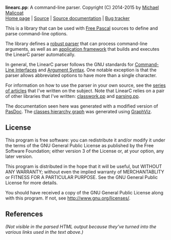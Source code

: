 **linearc.pp**: A command-line parser.
Copyright (C) 2014-2015 by [Michael Malicoat][Author]  
[Home page][] | [Source][] | [Source documentation][] |
[Bug tracker][]

This is a library that can be used with [Free Pascal][] sources to define and
parse command-line options.

The library defines a [robust parser][ALinearCParser] that can process 
command-line arguments, as well as an 
[application framework][ALinearCConsoleApplication] that builds and executes
the LinearC parser automatically.

In general, the LinearC parser follows the GNU standards for 
[Command-Line Interfaces][1] and [Argument Syntax][2].  One notable exception is
that the parser allows abbreviated options to have more than a single character.

For information on how to use the parser in your own source, see the
[series of articles][articles] that I've written on the subject.  Note that 
LinearC relies on a pair of other libraries that I've written:
[classwork.pp][] and [parsing.pp][].

The documentation seen here was generated with a modified version of [PasDoc][].
The [classes hierarchy graph](GVClasses.svg) was generated using [GraphViz][].

## License ##
This program is free software: you can redistribute it and/or modify it under
the terms of the GNU General Public License as published by the Free Software
Foundation; either version 3 of the License or, at your option, any later 
version.

This program is distributed in the hope that it will be useful, but WITHOUT ANY
WARRANTY; without even the implied warranty of MERCHANTABLITY or FITNESS FOR A
PARTICULAR PURPOSE.  See the GNU General Public License for more details.

You should have received a copy of the GNU General Public License along with
this program.  If not, see <http://www.gnu.org/licenses/>.

## References ##
_(Not visible in the parsed HTML output because they've turned into the 
various links used in the text above.)_

[Author]: http://www.circusmachina.com/gladius/Profiles/Michael
[Home page]: http://docs.circusmachina.com/libslinearc/
[Source]: https://github.com/circusmachina/libs-linearc
[Source documentation]: http://docs.circusmachina.com/libs/linearc/
[Bug tracker]: http://monkeywrench.circusmachina.com

[Free Pascal]: http://www.freepascal.org
[PasDoc]: http://pasdoc.sourceforge.net
[GraphViz]: http://www.graphviz.org

[1]: http://www.gnu.org/prep/standards/html_node/Command_002dLine-Interfaces.html#Command_002dLine-Interfaces
[2]: https://www.gnu.org/software/libc/manual/html_node/Argument-Syntax.html

[classwork.pp]: http://docs.circusmachina.com/libs/classwork/
[parsing.pp]: http://docs.circusmachina.com/libs/parsing/

[ALinearCParser]: http://docs.circusmachina.com/libs/linearc/linearc.ALinearCParser.html
[ALinearCConsoleApplication]: http://docs.circusmachina.com/libs/linearc/linearc.ALinearCConsoleApplication.html
[articles]: http://www.circusmachina.com/gladius/Tags/LinearC

